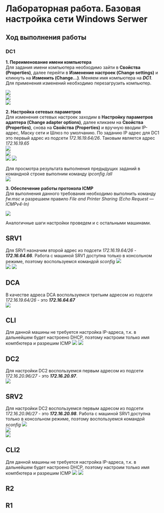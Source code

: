 # Лабораторная работа. Базовая настройка сети Windows Serwer
## Ход выполнения работы  
### DC1
**1. Переименование имени компьютера**  
Для задания имени компьютера необходимо зайти в **Cвойства (Properties)**, далее перейти в **Изменение настроек (Change settings)** и кликнуть на **Изменить (Change...)**. Меняем имя компьютера на ***DC1***.     
Для применения изменений необходимо перезагрузить компьютер.  

![](pic/DC1_1.png)  
![](pic/DC1_2.png)  
![](pic/DC1_3.png) 

**2. Настройка сетевых параметров**   
Для изменения сетевых настроек заходим в **Настройку параметров адаптера (Change adapter options)**, далее кликаем на **Свойства (Properties)**, снова на **Свойства (Properties)** и вручную вводим IP-адрес, Маску сети и Шлюз по умолчанию. По заданию IP адрес для DC1 это первый адрес из подсети *172.16.19.64/26*. Таковым является адрес *172.16.19.65*  
![](pic/DC1_4.png)  
![](pic/DC1_5.png)  
![](pic/DC1_6.png) 
![](pic/DC1_7.png)    

Для просмотра результата выполнения предыдущих заданий в командной строке выполним команду *ipconfig /all*    
![](pic/DC1.png)  

**3. Обеспечение работы протокола ICMP**  
Для выполнения данного требования необходимо выполнить команду *fw.msc* и разрешаем правило *File and Printer Sharing (Echo Request — ICMPv4-In)*   

![](pic/DC1_8.png) 
      
Аналогичные шаги настройки проведем и c остальными машинами.      
      
## SRV1   
Для SRV1 назначим второй адрес из подсети *172.16.19.64/26* - ***172.16.64.66***. 
Работа с машиной SRV1 доступна только в консольном режиме, поэтому воспользуемся командой *sconfig* 
![](pic/SRV1_1.png)   
![](pic/SRV1_3.png) 
![](pic/SRV1_2.png)     
      
## DCA      
В качестве адреса DCA воспользуемся третьим адресом из подсети *172.16.19.64/26* - это ***172.16.64.67***   
![](pic/DCA_1.png)      

## CLI            
Для данной машины не требуется настройка IP-адреса, т.к. в дальнейшем будет настроено DHCP, поэтому настроим только имя компбютера и разрешим ICMP
![](pic/CLI.png) 
![](pic/CLI_2.png)      

## DC2            
Для настройки DC2 воспользуемся первым адресом из подсети *172.16.20.96/27* - это ***172.16.20.97***.   
![](pic/DC2.png) 

## SRV2     
Для настройки DC2 воспользуемся первым адресом из подсети *172.16.20.96/27* - это ***172.16.20.98***.
Работа с машиной SRV1 доступна только в консольном режиме, поэтому воспользуемся командой *sconfig* 
![](pic/SRV2_1.png)   
![](pic/SRV2_2.png)       
![](pic/SRV2_3.png)  
     
## CLI2           
Для данной машины не требуется настройка IP-адреса, т.к. в дальнейшем будет настроено DHCP, поэтому настроим только имя компбютера и разрешим ICMP
![](pic/CLI2_1.png) 
![](pic/CLI2_2.png)      

## R2       

## R1 



